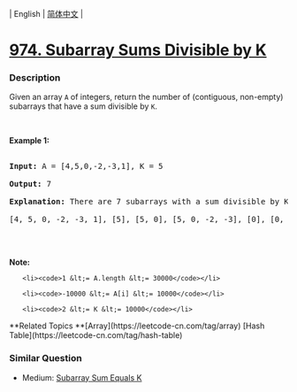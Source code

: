 | English | [简体中文](README.md) |

# [974. Subarray Sums Divisible by K](https://leetcode-cn.com/problems/subarray-sums-divisible-by-k)
 ### Description
<p>Given an array <code>A</code> of integers, return the number of (contiguous, non-empty) subarrays that have a sum divisible by <code>K</code>.</p>

<p>&nbsp;</p>

<div>
<p><strong>Example 1:</strong></p>

<pre>
<strong>Input: </strong>A = <span id="example-input-1-1">[4,5,0,-2,-3,1]</span>, K = <span id="example-input-1-2">5</span>
<strong>Output: </strong><span id="example-output-1">7</span>
<strong>Explanation: </strong>There are 7 subarrays with a sum divisible by K = 5:
[4, 5, 0, -2, -3, 1], [5], [5, 0], [5, 0, -2, -3], [0], [0, -2, -3], [-2, -3]
</pre>

<p>&nbsp;</p>

<p><strong>Note:</strong></p>

<ol>
	<li><code>1 &lt;= A.length &lt;= 30000</code></li>
	<li><code>-10000 &lt;= A[i] &lt;= 10000</code></li>
	<li><code>2 &lt;= K &lt;= 10000</code></li>
</ol>
</div>
**Related Topics	**[Array](https://leetcode-cn.com/tag/array) [Hash Table](https://leetcode-cn.com/tag/hash-table) 

### Similar Question
 - Medium:	[Subarray Sum Equals K](https://leetcode-cn.com/problems/subarray-sum-equals-k) 
